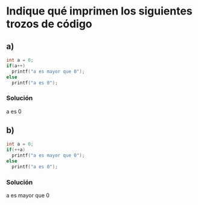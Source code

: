 # Indique qué imprimen los siguientes trozos de código

## a)

```c
int a = 0;
if(a++)
  printf("a es mayor que 0");
else
  printf("a es 0");
```

### Solución

a es 0

## b)

```c
int a = 0;
if(++a)
  printf("a es mayor que 0");
else
  printf("a es 0");
```

### Solución

a es mayor que 0
